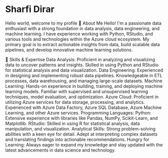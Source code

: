 # Sharfi Dirar
Hello world, welcome to my profile
🚀 About Me
Hello! I'm a passionate data enthusiast with a strong foundation in data analysis, data engineering, and machine learning. I have experience working with Python, RStudio, and various tools and technologies within the Azure cloud ecosystem. My primary goal is to extract actionable insights from data, build scalable data pipelines, and develop innovative machine learning solutions.

🔧 Skills & Expertise
Data Analysis: Proficient in analyzing and visualizing data to uncover patterns and insights. Skilled in using Python and RStudio for statistical analysis and data visualization.
Data Engineering: Experienced in designing and implementing robust data pipelines. Knowledgeable in ETL processes, data warehousing, and managing large-scale datasets.
Machine Learning: Hands-on experience in building, training, and deploying machine learning models. Familiar with supervised and unsupervised learning techniques, model evaluation, and optimization.
Azure Cloud: Proficient in utilizing Azure services for data storage, processing, and analytics. Experienced with Azure Data Factory, Azure SQL Database, Azure Machine Learning, and other Azure services.
Programming Languages:
Python: Extensive experience with libraries like Pandas, NumPy, Scikit-Learn, and Matplotlib.
RStudio: Skilled in using R for statistical analysis, data manipulation, and visualization.
Analytical Skills: Strong problem-solving abilities with a keen eye for detail. Adept at interpreting complex datasets and translating findings into actionable recommendations.
Hungry for Learning: Always eager to expand my knowledge and stay updated with the latest advancements in data science and technology.
